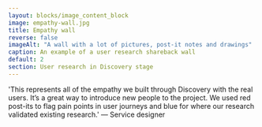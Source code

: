 ```yaml
---
layout: blocks/image_content_block
image: empathy-wall.jpg
title: Empathy wall
reverse: false
imageAlt: "A wall with a lot of pictures, post-it notes and drawings"
caption: An example of a user research shareback wall
default: 2
section: User research in Discovery stage
---
```


'This represents all of the empathy we built through Discovery with the real users. It’s a great way to introduce new people to the project. We used red post-its to flag pain points in user journeys and blue for where our research validated existing research.' — Service designer
